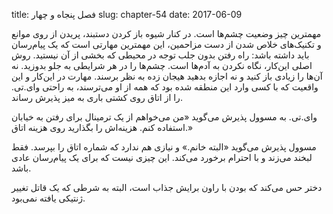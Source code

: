 title: فصل پنجاه و چهار
slug: chapter-54
date: 2017-06-09

مهمترین چیز وضعیت چشم‌ها است. در کنار شیوه باز کردن دستبند، پریدن از روی موانع و تکنیک‌های خلاص شدن از دست مزاحمین، این مهمترین مهارتی است که یک پیام‌رسان باید داشته باشد: راه رفتن بدون جلب توجه در محیطی که بخشی از آن نیستید. روش اصلی این‌کار، نگاه نکردن به آدم‌ها است. چشم‌ها را در هر شرایطی به جلو بدوزید. نه آن‌ها را زیادی باز کنید و نه اجازه بدهید هیجان زده به نظر برسند. مهارت در این‌کار و این واقعیت که با کسی وارد این منطقه شده بود که همه از او می‌ترسند، به راحتی وای.تی. را از اتاق روی کشتی باری به میز پذیرش رساند. 

وای.تی. به مسوول پذیرش می‌گوید «من می‌خواهم از یک ترمینال برای رفتن به خیابان استفاده کنم. هزینه‌اش را بگذارید روی هزینه اتاق.»

مسوول پذیرش می‌گوید «البته خانم.» و نیازی هم ندارد که شماره اتاق را بپرسد. فقط لبخند می‌زند و با احترام برخورد می‌کند. این چیزی نیست که برای یک پیام‌رسان عادی باشد.

دختر حس می‌کند که بودن با راون برایش جذاب است، البته به شرطی که یک قاتل تغییر ژنتیکی یافته نمی‌بود. 


